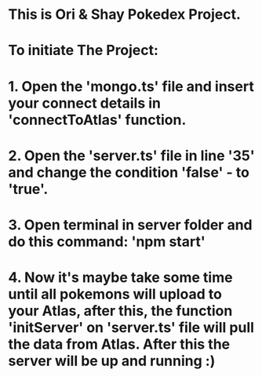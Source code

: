 # This is Ori & Shay Pokedex Project.

# To initiate The Project:

# 1. Open the 'mongo.ts' file and insert your connect details in 'connectToAtlas' function.

# 2. Open the 'server.ts' file in line '35' and change the condition 'false' - to 'true'.

# 3. Open terminal in server folder and do this command: 'npm start'

# 4. Now it's maybe take some time until all pokemons will upload to your Atlas, after this, the function 'initServer' on 'server.ts' file will pull the data from Atlas. After this the server will be up and running :)
